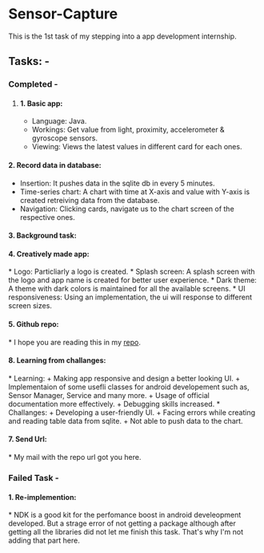 # Sensor-Capture
This is the 1st task of my stepping into a app development internship.

## Tasks: -
### Completed - 
<ol>
 <li>
    <h4>1. Basic app:</h4>
    <ul>
        <li>Language: Java.</li>
        <li>Workings: Get value from light, proximity, accelerometer & gyroscope sensors.</li>
        <li>Viewing: Views the latest values in different card for each ones.</li>
    </ul>
 </li>
</ol>
<h4>2. Record data in database:</h4>
<ul>
 <li>Insertion: It pushes data in the sqlite db in every 5 minutes.</li>
 <li>Time-series chart: A chart with time at X-axis and value with Y-axis is created retreiving data from the database.</li>
 <li>Navigation: Clicking cards, navigate us to the chart screen of the respective ones.</li>
</ul>
<h4>3. Background task:</h4>


<h4>4. Creatively made app:</h4>
 * Logo: Particliarly a logo is created. 
 * Splash screen: A splash screen with the logo and app name is created for better user experience.
 * Dark theme: A theme with dark colors is maintained for all the available screens.
 * UI responsiveness: Using an implementation, the ui will response to different screen sizes.

<h4>5. Github repo:</h4>
 *  I hope you are reading this in my <a href="https://github.com/Neloy-Barman/Sensor-Capture">repo</a>.

<h4>8. Learning from challanges:</h4>
 * Learning:
    + Making app responsive and design a better looking UI.
    + Implementaion of some usefli classes for android developement such as, Sensor Manager, Service and many more.
    + Usage of official documentation more effectively.
    + Debugging skills increased. 
 * Challanges:
    + Developing a user-friendly UI.
    + Facing errors while creating and reading table data from sqlite.
    + Not able to push data to the chart. 

<h4>7. Send Url:</h4>
   * My mail with the repo url got you here.

### Failed Task -
<h4>1. Re-implemention:</h4>
   * NDK is a good kit for the perfomance boost in android develeopment developed.
     But a strage error of not getting a package although after getting all the libraries did not let me finish this task.
     That's why I'm not adding that part here. 
